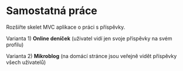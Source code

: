 # Samostatná práce

Rozšiřte skelet MVC aplikace o práci s příspěvky.

Varianta 1) **Online deníček** (uživatel vidí jen svoje příspěvky na svém profilu)

Varianta 2) **Mikroblog** (na domácí stránce jsou veřejně vidět příspěvky všech uživatelů)

